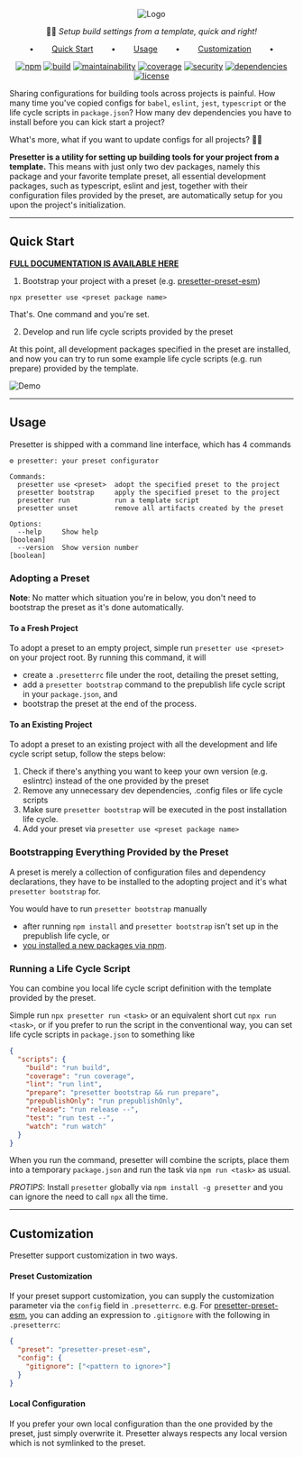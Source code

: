 <div align="center">

![Logo](https://github.com/alvis/presetter/raw/master/assets/logo.svg)

🏄🏻 _Setup build settings from a template, quick and right!_

•   [Quick Start](#quick-start)   •   [Usage](#usage)   •   [Customization](#customization)   •

[![npm](https://img.shields.io/npm/v/presetter?style=flat-square)](https://github.com/alvis/presetter/releases)
[![build](https://img.shields.io/github/workflow/status/alvis/presetter/code%20test?style=flat-square)](https://github.com/alvis/presetter/actions)
[![maintainability](https://img.shields.io/codeclimate/maintainability/alvis/presetter?style=flat-square)](https://codeclimate.com/github/alvis/presetter/maintainability)
[![coverage](https://img.shields.io/codeclimate/coverage/alvis/presetter?style=flat-square)](https://codeclimate.com/github/alvis/presetter/test_coverage)
[![security](https://img.shields.io/snyk/vulnerabilities/github/alvis/presetter/packages/presetter/package.json.svg?style=flat-square)](https://snyk.io/test/github/alvis/presetter?targetFile=packages/presetter/package.json&style=flat-square)
[![dependencies](https://img.shields.io/librariesio/release/npm/presetter-presetter?style=flat-square)](https://libraries.io/npm/presetter-presetter)
[![license](https://img.shields.io/github/license/alvis/presetter.svg?style=flat-square)](https://github.com/alvis/presetter/blob/master/LICENSE)

</div>

Sharing configurations for building tools across projects is painful. How many time you've copied configs for `babel`, `eslint`, `jest`, `typescript` or the life cycle scripts in `package.json`?
How many dev dependencies you have to install before you can kick start a project?

What's more, what if you want to update configs for all projects? :man_facepalming:

**Presetter is a utility for setting up building tools for your project from a template.** This means with just only two dev packages, namely this package and your favorite template preset, all essential development packages, such as typescript, eslint and jest, together with their configuration files provided by the preset, are automatically setup for you upon the project's initialization.

---

## Quick Start

[**FULL DOCUMENTATION IS AVAILABLE HERE**](https://github.com/alvis/presetter/blob/master/README.md)

1. Bootstrap your project with a preset (e.g. [presetter-preset-esm](https://github.com/alvis/presetter/tree/master/packages/preset-essentials))

```shell
npx presetter use <preset package name>
```

That's. One command and you're set.

2. Develop and run life cycle scripts provided by the preset

At this point, all development packages specified in the preset are installed,
and now you can try to run some example life cycle scripts (e.g. run prepare) provided by the template.

![Demo](https://raw.githubusercontent.com/alvis/presetter/master/assets/demo.gif)

---

## Usage

Presetter is shipped with a command line interface, which has 4 commands

```
⚙ presetter: your preset configurator

Commands:
  presetter use <preset>  adopt the specified preset to the project
  presetter bootstrap     apply the specified preset to the project
  presetter run           run a template script
  presetter unset         remove all artifacts created by the preset

Options:
  --help     Show help                                                 [boolean]
  --version  Show version number                                       [boolean]
```

### Adopting a Preset

**Note**: No matter which situation you're in below,
you don't need to bootstrap the preset as it's done automatically.

#### To a Fresh Project

To adopt a preset to an empty project, simple run `presetter use <preset>` on your project root.
By running this command, it will

- create a `.presetterrc` file under the root, detailing the preset setting,
- add a `presetter bootstrap` command to the prepublish life cycle script in your `package.json`, and
- bootstrap the preset at the end of the process.

#### To an Existing Project

To adopt a preset to an existing project with all the development and life cycle script setup,
follow the steps below:

1. Check if there's anything you want to keep your own version (e.g. eslintrc) instead of the one provided by the preset
2. Remove any unnecessary dev dependencies, .config files or life cycle scripts
3. Make sure `presetter bootstrap` will be executed in the post installation life cycle.
4. Add your preset via `presetter use <preset package name>`

### Bootstrapping Everything Provided by the Preset

A preset is merely a collection of configuration files and dependency declarations,
they have to be installed to the adopting project and it's what `presetter bootstrap` for.

You would have to run `presetter bootstrap` manually

- after running `npm install` and `presetter bootstrap` isn't set up in the prepublish life cycle, or
- [you installed a new packages via npm](https://github.com/alvis/presetter/blob/master/README.md#missing-dependent-development-packages-after-npm-install-package).

### Running a Life Cycle Script

You can combine you local life cycle script definition with the template provided by the preset.

Simple run `npx presetter run <task>` or an equivalent short cut `npx run <task>`,
or if you prefer to run the script in the conventional way,
you can set life cycle scripts in `package.json` to something like

```json
{
  "scripts": {
    "build": "run build",
    "coverage": "run coverage",
    "lint": "run lint",
    "prepare": "presetter bootstrap && run prepare",
    "prepublishOnly": "run prepublishOnly",
    "release": "run release --",
    "test": "run test --",
    "watch": "run watch"
  }
}
```

When you run the command, presetter will combine the scripts,
place them into a temporary `package.json` and run the task via `npm run <task>` as usual.

_PROTIPS_: Install `presetter` globally via `npm install -g presetter` and you can ignore the need to call `npx` all the time.

---

## Customization

Presetter support customization in two ways.

#### Preset Customization

If your preset support customization, you can supply the customization parameter via the `config` field in `.presetterrc`.
e.g. For [presetter-preset-esm](https://github.com/alvis/presetter/tree/master/packages/preset-essentials), you can adding an expression to `.gitignore` with the following in `.presetterrc`:

```json
{
  "preset": "presetter-preset-esm",
  "config": {
    "gitignore": ["<pattern to ignore>"]
  }
}
```

#### Local Configuration

If you prefer your own local configuration than the one provided by the preset, just simply overwrite it.
Presetter always respects any local version which is not symlinked to the preset.
